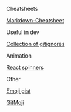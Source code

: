 Cheatsheets

[Markdown-Cheatsheet](https://github.com/adam-p/markdown-here/wiki/Markdown-Cheatsheet)

Useful in dev

[Collection of gitignores](https://github.com/github/gitignore)

Animation

[React spinners](https://github.com/tobiasahlin/SpinKit)

Other

[Emoji gist](https://gist.github.com/rxaviers/7360908)

[GitMoji](https://github.com/carloscuesta/gitmoji)
